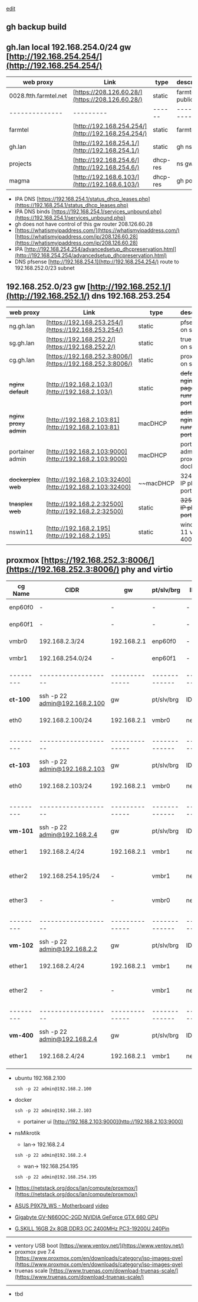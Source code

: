 [edit](https://github.com/christrees/wip/edit/main/labnotes/gh-build.md)
## gh backup build

## gh.lan local 192.168.254.0/24 gw [http://192.168.254.254/](http://192.168.254.254/) 

| web proxy    |   Link  | type | description |
|--------------|---------|------|-------------|
| 0028.ftth.farmtel.net | [https://208.126.60.28/](https://208.126.60.28/) | static | farmtel public IP |
|--------------|---------|------|-------------|
| farmtel | [http://192.168.254.254/](http://192.168.254.254/) | static | farmtel gw |
| gh.lan | [http://192.168.254.1/](http://192.168.254.1/) | static | gh ns gw |
| projects | [http://192.168.254.6/](http://192.168.254.6/) | dhcp-res | ns gw |
| magma | [http://192.168.6.103/](http://192.168.6.103/) | dhcp-res | gh portal |

- IPA DNS [https://192.168.254.1/status_dhcp_leases.php](https://192.168.254.1/status_dhcp_leases.php)
- IPA DNS binds [https://192.168.254.1/services_unbound.php](https://192.168.254.1/services_unbound.php}
- gh does not have control of this gw router 208.126.60.28
- [https://whatismyipaddress.com/](https://whatismyipaddress.com/) [https://whatismyipaddress.com/ip/208.126.60.28](https://whatismyipaddress.com/ip/208.126.60.28)
- IPA [http://192.168.254.254/advancedsetup_dhcpreservation.html](http://192.168.254.254/advancedsetup_dhcpreservation.html)
- DNS pfsense [http://192.168.254.1](http://192.168.254.254/) route to 192.168.252.0/23 subnet


## 192.168.252.0/23 gw [http://192.168.252.1/](http://192.168.252.1/) dns 192.168.253.254
  
| web proxy    |   Link  | type | description |
|--------------|---------|------|-------------|
| ng.gh.lan | [https://192.168.253.254/](https://192.168.253.254/) | static | pfsense ng on subnet |
| sg.gh.lan | [https://192.168.252.2/](https://192.168.252.2/) | static | truenas sg on subnet |
| cg.gh.lan | [https://192.168.252.3:8006/](https://192.168.252.3:8006/) | static | proxmox cg on subnet |
| ~~nginx default~~ | [http://192.168.2.103/](http://192.168.2.103/) | static | ~~default nginx proxy page running in portainer~~ |
| ~~nginx proxy admin~~ | [http://192.168.2.103:81](http://192.168.2.103:81) | macDHCP | ~~admin for nginx running in portainer~~ |
| portainer admin | [http://192.168.2.103:9000](http://192.168.2.103:9000) | macDHCP | portainer admin on proxmox docker 103 |
| ~~dockerplex web~~ | [http://192.168.2.103:32400](http://192.168.2.103:32400) | ~~macDHCP | 32400 on IP plex on portainer~~ |
| ~~tnasplex web~~ | [http://192.168.2.2:32500](http://192.168.2.2:32500) | static | ~~32500 on IP plex on portainer~~ |
| nswin11 | [http://192.168.2.195](http://192.168.2.195) | static | windows 11 vm-400 |

## proxmox [https://192.168.252.3:8006/](https://192.168.252.3:8006/) phy and virtio

| cg Name |   CIDR            |  gw          | pt/slv/brg  | ID   |  type          | description |
|---------|-------------------|--------------|-------------|------|----------------|-------------|
| enp60f0 | -                 | -            | -           | -    | Network Device | phy port left |
| enp60f1 | -                 | -            | -           | -    | Network Device | phy port right |
| vmbr0   | 192.168.2.3/24    | 192.168.2.1  | enp60f0     | -    | Linux Bridge   | vio bridge |
| vmbr1   | 192.168.254.0/24  | -            | enp60f1     | -    | Linux Bridge   | vio bridge |
|---------|-------------------|--------------|-------------|------|----------------|-------------|
| __ct-100__  | ssh -p 22 admin@192.168.2.100 |  gw          | pt/slv/brg  | ID   |  type          | description |
| eth0    | 192.168.2.100/24  | 192.168.2.1  | vmbr0       | net0 | ct-100 eth0    | ct-100 (ubuntu) eth0 |
|---------|-------------------|--------------|-------------|------|----------------|-------------|
| __ct-103__  | ssh -p 22 admin@192.168.2.103 |  gw          | pt/slv/brg  | ID   |  type          | description |
| eth0    | 192.168.2.103/24  | 192.168.2.1  | vmbr0       | net0 | ct-103 eth0    | ct-103 (docker) eth0 |
|---------|-------------------|--------------|-------------|------|----------------|-------------|
| __vm-101__  | ssh -p 22 admin@192.168.2.4 |  gw          | pt/slv/brg  | ID   |  type          | description |
| ether1  | 192.168.2.4/24    | 192.168.2.1  | vmbr1       | net0 | vm-101 ether1  | vm-101 (ngMiktrotik) ether1 |
| ether2  | 192.168.254.195/24| -            | vmbr1       | net1 | vm-101 ether2  | vm-101 (ngMiktrotik) ether2 |
| ether3  | -                 | -            | vmbr0       | net2 | vm-101 ether3  | vm-101 (ngMiktrotik) ether3 |
|---------|-------------------|--------------|-------------|------|----------------|-------------|
| __vm-102__  | ssh -p 22 admin@192.168.2.2 |  gw          | pt/slv/brg  | ID   |  type          | description |
| ether1  | 192.168.2.4/24    | 192.168.2.1  | vmbr1       | net0 | vm-101 ether1  | vm-101 (truenas) ether1 |
| ether2  | -                 | -            | vmbr1       | net1 | vm-101 ether2  | vm-101 (truenas) ether2 |
|---------|-------------------|--------------|-------------|------|----------------|-------------|
| __vm-400__  | ssh -p 22 admin@192.168.2.4 |  gw          | pt/slv/brg  | ID   |  type          | description |
| ether1  | 192.168.2.4/24    | 192.168.2.1  | vmbr1       | net0 | vm-101 ether1  | vm-101 (ngMiktrotik) ether1 |

- ubuntu 192.168.2.100
  ```
  ssh -p 22 admin@192.168.2.100
  ```
- docker 
  ```
  ssh -p 22 admin@192.168.2.103
  ``` 
  - portainer ui [http://192.168.2.103:9000](http://192.168.2.103:9000)
- nsMikrotik
  - lan-> 192.168.2.4
  ```
  ssh -p 22 admin@192.168.2.4
  ``` 
  - wan-> 192.168.254.195
  ```
  ssh -p 22 admin@192.168.254.195
  ```
  
- [https://netstack.org/docs/lan/compute/proxmox/](https://netstack.org/docs/lan/compute/proxmox/)

- [ASUS P9X79_WS - Motherboard](https://www.asus.com/Commercial-Servers-Workstations/P9X79_WS/overview/) [video](https://www.youtube.com/watch?v=W8jogtOzw6Y)
- [Gigabyte GV-N660OC-2GD NVIDIA GeForce GTX 660 GPU](https://www.gigabyte.com/Graphics-Card/GV-N660OC-2GD#ov)
- [G.SKILL 16GB 2x 8GB DDR3 OC 2400MHz PC3-19200U 240Pin](https://www.gskill.com/product/165/173/1532068057/F3-2400C10D-16GTX)

---

- ventory USB boot [https://www.ventoy.net/](https://www.ventoy.net/)
- proxmox pve 7.4 [https://www.proxmox.com/en/downloads/category/iso-images-pve](https://www.proxmox.com/en/downloads/category/iso-images-pve)
- truenas scale [https://www.truenas.com/download-truenas-scale/](https://www.truenas.com/download-truenas-scale/)

---

- tbd
